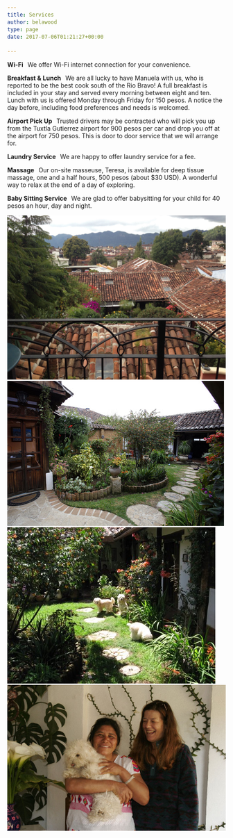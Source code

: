 ```yaml
---
title: Services
author: belawood
type: page
date: 2017-07-06T01:21:27+00:00

---
```

<div class="row1">
<div class="col-left">
  <p>
  <strong>Wi-Fi   </strong>We offer Wi-Fi internet connection for your convenience.
</p>
<p>
  <strong>Breakfast & Lunch   </strong>We are all lucky to have Manuela with us, who is reported to be the best cook south of the Rio Bravo! A full breakfast is included in your stay and served every morning between eight and ten. Lunch with us is offered Monday through Friday for 150 pesos. A notice the day before, including food preferences and needs is welcomed.
</p>
<p>
  <strong>Airport Pick Up   </strong>Trusted drivers may be contracted who will pick you up from the Tuxtla Gutierrez airport for 900 pesos per car and drop you off at the airport for 750 pesos. This is door to door service that we will arrange for.
</p>
<p>
  <strong>Laundry Service   </strong>We are happy to offer laundry service for a fee.
</p>
<p>
  <strong>Massage   </strong>Our on-site masseuse, Teresa, is available for deep tissue massage, one and a half hours, 500 pesos (about $30 USD). A wonderful way to relax at the end of a day of exploring.
</p>
<p>
  <strong>Baby Sitting Service   </strong>We are glad to offer babysitting for your child for 40 pesos an hour, day and night.
</p>
  </div>

  <div class="col-right-slides">
   <img class="slides" src="33-view-from-balcony.jpg" title="33 view from balcony" alt="Balcony view" />
   <img class="slides" src="steppingstones.jpg" title="steppingstones" alt="Stepping Stones" />
   <img class="slides" src="Three-dogs-in-garden.jpg" title="Three-dogs-in-garden" alt="Three dogs in garden" />
   <img class="slides" src="bela-manuela-5-web.jpg" title="bela-manuela-5-web" alt="Manuela and Bela" />
  </div>

</div>